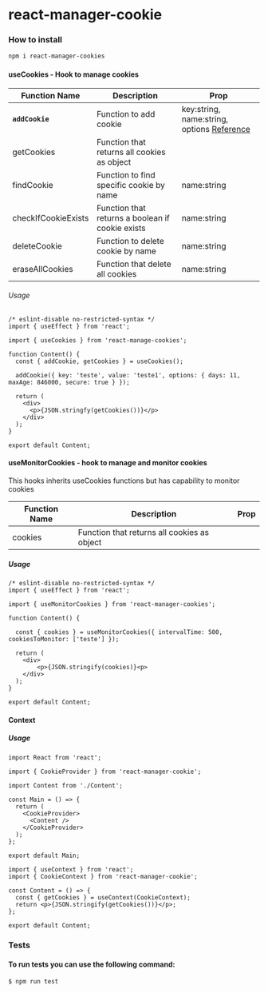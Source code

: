 # react-manager-cookie

### How to install

```bash
npm i react-manager-cookies
```
#### useCookies - Hook to manage cookies

| Function Name  | Description | Prop |
| ------- | ---- | -------------- |
| **`addCookie`**   |  Function to add cookie | key:string, name:string, options [Reference](https://developer.mozilla.org/en-US/docs/Web/HTTP/Headers/Set-Cookie)
| getCookies | Function that returns all cookies as object |
| findCookie | Function to find specific cookie by name | name:string
| checkIfCookieExists | Function that returns a boolean if cookie exists | name:string
| deleteCookie | Function to delete cookie by name | name:string
| eraseAllCookies | Function that delete all cookies | name:string

###### Usage


```tsx
/* eslint-disable no-restricted-syntax */
import { useEffect } from 'react';

import { useCookies } from 'react-manage-cookies';

function Content() {
  const { addCookie, getCookies } = useCookies();

  addCookie({ key: 'teste', value: 'teste1', options: { days: 11, maxAge: 846000, secure: true } });

  return (
    <div>
      <p>{JSON.stringfy(getCookies())}</p>
    </div>
  );
}

export default Content;
```

#### useMonitorCookies - hook to manage and monitor cookies
This hooks inherits useCookies functions but has capability to monitor cookies

| Function Name  | Description | Prop |
| ------- | ---- | -------------- |
| cookies | Function that returns all cookies as object |

##### Usage

```tsx
/* eslint-disable no-restricted-syntax */
import { useEffect } from 'react';

import { useMonitorCookies } from 'react-manager-cookies';

function Content() {
  
  const { cookies } = useMonitorCookies({ intervalTime: 500, cookiesToMonitor: ['teste'] });

  return (
    <div>
        <p>{JSON.stringify(cookies)}<p>
    </div>
  );
}

export default Content;
```
#### Context
##### Usage

```tsx
import React from 'react';

import { CookieProvider } from 'react-manager-cookie';

import Content from './Content';

const Main = () => {
  return (
    <CookieProvider>
      <Content />
    </CookieProvider>
  );
};

export default Main;

```

```tsx
import { useContext } from 'react';
import { CookieContext } from 'react-manager-cookie';

const Content = () => {
  const { getCookies } = useContext(CookieContext);
  return <p>{JSON.stringify(getCookies())}</p>;
};

export default Content;

```

### Tests
#### To run tests you can use the following command:

```
$ npm run test
```